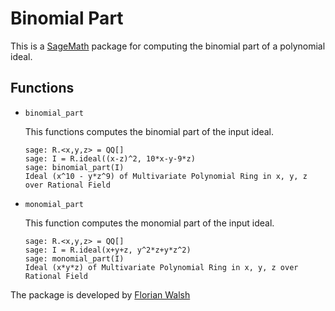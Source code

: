# Binomial Part

This is a [SageMath](https://www.sagemath.org) package for computing the binomial part of a polynomial ideal.

## Functions
* ``binomial_part``
  
  This functions computes the binomial part of the input ideal.
  ```
  sage: R.<x,y,z> = QQ[]
  sage: I = R.ideal((x-z)^2, 10*x-y-9*z)
  sage: binomial_part(I)
  Ideal (x^10 - y*z^9) of Multivariate Polynomial Ring in x, y, z over Rational Field
  ```
* ``monomial_part``

  This function computes the monomial part of the input ideal.
  ```
  sage: R.<x,y,z> = QQ[]
  sage: I = R.ideal(x+y+z, y^2*z+y*z^2)
  sage: monomial_part(I)
  Ideal (x*y*z) of Multivariate Polynomial Ring in x, y, z over Rational Field
  ```

The package is developed by [Florian Walsh](mailto:florian.walsh@uni-passau.de)
